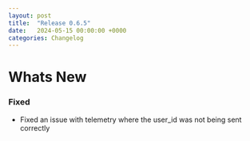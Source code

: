 ```yaml
---
layout: post
title:  "Release 0.6.5"
date:   2024-05-15 00:00:00 +0000
categories: Changelog
---
```


# Whats New

### Fixed

- Fixed an issue with telemetry where the user_id was not being sent correctly


